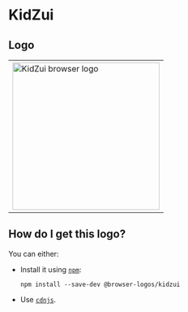 # KidZui

## Logo

<table>
    <tr height=300>
        <td>
            <a href="https://github.com/alrra/browser-logos/tree/ff2bff9f377ead887a50f1457e96bb3356f7f004/src/archive/kidzui">
                <img width=290 src="https://raw.githubusercontent.com/alrra/browser-logos/ff2bff9f377ead887a50f1457e96bb3356f7f004/src/archive/kidzui/kidzui_512x512.png" alt="KidZui browser logo">
            </a>
        </td>
    </tr>
</table>

## How do I get this logo?

You can either:

* Install it using [`npm`][npm]:

  `npm install --save-dev @browser-logos/kidzui`

* Use [`cdnjs`][cdnjs].

<!-- Link labels: -->

[cdnjs]: https://cdnjs.com/libraries/browser-logos
[npm]: https://www.npmjs.com/
